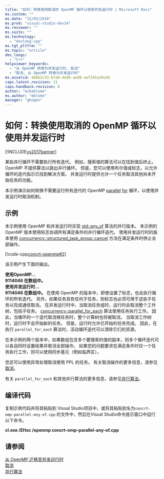 ```yaml
---
title: "如何：转换使用取消的 OpenMP 循环以使用并发运行时 | Microsoft Docs"
ms.custom: ""
ms.date: "12/03/2016"
ms.prod: "visual-studio-dev14"
ms.reviewer: ""
ms.suite: ""
ms.technology: 
  - "devlang-cpp"
ms.tgt_pltfrm: ""
ms.topic: "article"
dev_langs: 
  - "C++"
helpviewer_keywords: 
  - "从 OpenMP 转换为并发运行时, 取消"
  - "取消, 从 OpenMP 转换为并发运行时"
ms.assetid: 4b0b3c33-bfa9-4e96-ae08-aef245a39cbb
caps.latest.revision: 11
caps.handback.revision: 8
author: "mikeblome"
ms.author: "mblome"
manager: "ghogen"
---
```

# 如何：转换使用取消的 OpenMP 循环以使用并发运行时
[!INCLUDE[vs2017banner](../../assembler/inline/includes/vs2017banner.md)]

某些并行循环不需要执行所有迭代。  例如，搜索值的算法可以在找到值后终止。  OpenMP 不提供算法以跳出并行循环。  但是，您可以使用布尔值或标志，以允许循环的迭代指示已找到解决方案。  并发运行时提供允许一个任务取消其他尚未开始任务的功能。  
  
 本示例演示如何转换不需要运行所有迭代的 OpenMP [parallel](../../parallel/openmp/reference/parallel.md) [for](../../parallel/openmp/reference/for-openmp.md) 循环，以使用并发运行时取消机制。  
  
## 示例  
 本示例使用 OpenMP 和并发运行时实现 [std::any\_of](../Topic/any_of.md) 算法的并行版本。  本示例的 OpenMP 版本使用标志协调所有满足条件的并行循环迭代。  使用并发运行时的版本使用 [concurrency::structured\_task\_group::cancel](../Topic/structured_task_group::cancel%20Method.md) 方法在满足条件时停止全部操作。  
  
 [!code-cpp[concrt-openmp#2](../../parallel/concrt/codesnippet/CPP/convert-an-openmp-loop-that-uses-cancellation_1.cpp)]  
  
 该示例产生下面的输出。  
  
  **使用OpenMP…**  
**9114046 在数组中。**  
**使用并发运行时...**  
**9114046 在数组中。** 在使用 OpenMP 的版本中，即使设置了标志，也会执行循环的所有迭代。  另外，如果任务具有任何子任务，则标志也必须可用于这些子任务以完成通信取消。  在并发运行时中，当取消任务组时，运行时会取消整个工作树，包括子任务。  [concurrency::parallel\_for\_each](../Topic/parallel_for_each%20Function.md) 算法使用任务执行工作。  因此，当循环的一个迭代取消根任务时，整个计算树也将被取消。  当取消工作树时，运行时不会开始新的任务。  但是，运行时允许已开始的任务完成。  因此，在执行 `parallel_for_each` 算法时，活动循环迭代可以清除它们的资源。  
  
 在本示例的两个版本中，如果数组包含多个要搜索的值的副本，则多个循环迭代可以各自同时设置结果并取消全部操作。  如果您的问题要求在满足条件时仅一个任务执行工作，则可以使用同步基元（例如临界区）。  
  
 您还可以使用异常处理取消使用 PPL 的任务。  有关取消操作的更多信息，请参见 [取消](../../parallel/concrt/cancellation-in-the-ppl.md)。  
  
 有关 `parallel_for_each` 和其他并行算法的更多信息，请参见[并行算法](../../parallel/concrt/parallel-algorithms.md)。  
  
## 编译代码  
 复制示例代码并将其粘贴到 Visual Studio项目中，或将其粘贴到名为`concrt-omp-parallel-any-of.cpp` 的文件中，然后在Visual Studio命令提示窗口中运行以下命令。  
  
 **cl.exe \/EHsc \/openmp concrt\-omp\-parallel\-any\-of.cpp**  
  
## 请参阅  
 [从 OpenMP 迁移至并发运行时](../../parallel/concrt/migrating-from-openmp-to-the-concurrency-runtime.md)   
 [取消](../../parallel/concrt/cancellation-in-the-ppl.md)   
 [并行算法](../../parallel/concrt/parallel-algorithms.md)